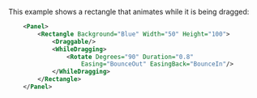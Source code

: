 This example shows a rectangle that animates while it is being dragged:
```xml
	<Panel>
		<Rectangle Background="Blue" Width="50" Height="100">
			<Draggable/>
			<WhileDragging>
				<Rotate Degrees="90" Duration="0.8"
					Easing="BounceOut" EasingBack="BounceIn"/>
			</WhileDragging>
		</Rectangle>
	</Panel>
```